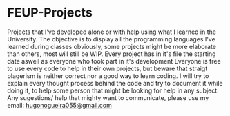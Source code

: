 # FEUP-Projects
Projects that I've developed alone or with help using what I learned in the University.
The objective is to display all the programming languages I've learned during classes obviously, some projects might be more elaborate than others, most will still be WIP.
Every project has in it's file the starting date aswell as everyone who took part in it's development
Everyone is free to use every code to help in their own projects, but beware that straigt plagerism is neither correct nor a good way to learn coding.
I will try to explain every thought process behind the code and try to document it while doing it, to help some person that might be looking for help in any subject.
Any sugestions/ help that mighty want to communicate, please use my email: hugonogueira055@gmail.com


